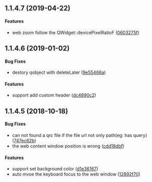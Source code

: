 <a name="1.1.4.7"></a>
## 1.1.4.7 (2019-04-22)


#### Features

*   web zoom follow the QWidget::devicePixelRatioF ([0603275f](https://github.com/linuxdeepin/qcef/commit/0603275f5424c62a3e50d7aefd24410eaa3ea10e))



<a name="1.1.4.6"></a>
## 1.1.4.6 (2019-01-02)


#### Bug Fixes

*   destory qobject with deleteLater ([9e55466a](https://github.com/linuxdeepin/qcef/commit/9e55466afdcd12d33a323507b6436f48b05ae76b))

#### Features

*   support add custom header ([dc4890c2](https://github.com/linuxdeepin/qcef/commit/dc4890c279c80b09ae3db0f714b882cdb4b59448))



<a name="1.1.4.5"></a>
## 1.1.4.5 (2018-10-18)


#### Bug Fixes

*   can not found a qrc file if the file url not only path(eg: has query) ([747ec62b](https://github.com/linuxdeepin/qcef/commit/747ec62b563b6fbcdccaecd970da64facf18c587))
*   the web content window position is wrong ([cdd18dbf](https://github.com/linuxdeepin/qcef/commit/cdd18dbfbb64757f57c60abfd3533627ebcf219f))

#### Features

*   support set background color ([d1e36167](https://github.com/linuxdeepin/qcef/commit/d1e3616765e2e4f0b49f0c57f3b910413a6bdc5c))
*   auto mvoe the keyboard focus to the web window ([12892f70](https://github.com/linuxdeepin/qcef/commit/12892f7016fa62450130899964d1671fee731a76))



